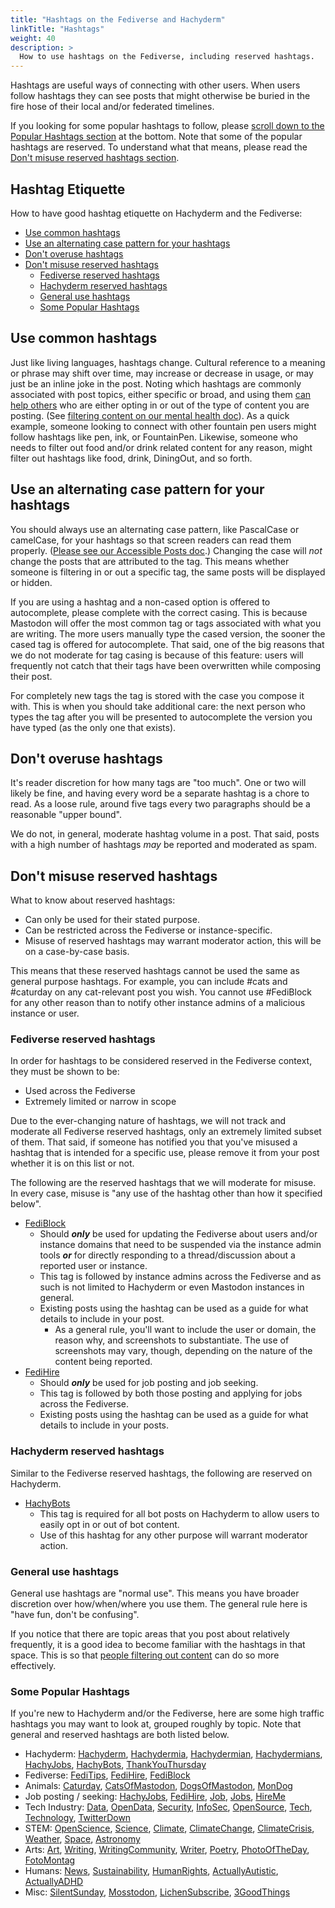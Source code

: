 ```yaml
---
title: "Hashtags on the Fediverse and Hachyderm"
linkTitle: "Hashtags"
weight: 40
description: >
  How to use hashtags on the Fediverse, including reserved hashtags.
---
```


Hashtags are useful ways of connecting with other users. When users
follow hashtags they can see posts that might otherwise be buried
in the fire hose of their local and/or federated timelines.

If you looking for some popular hashtags to follow, please
[scroll down to the Popular Hashtags section](#some-popular-hashtags)
at the bottom. Note that some of the popular hashtags are
reserved. To understand what that means, please read the
[Don't misuse reserved hashtags section](#dont-misuse-reserved-hashtags).

## Hashtag Etiquette <!-- omit from toc -->

How to have good hashtag etiquette on Hachyderm and the Fediverse:

- [Use common hashtags](#use-common-hashtags)
- [Use an alternating case pattern for your hashtags](#use-an-alternating-case-pattern-for-your-hashtags)
- [Don't overuse hashtags](#dont-overuse-hashtags)
- [Don't misuse reserved hashtags](#dont-misuse-reserved-hashtags)
  - [Fediverse reserved hashtags](#fediverse-reserved-hashtags)
  - [Hachyderm reserved hashtags](#hachyderm-reserved-hashtags)
  - [General use hashtags](#general-use-hashtags)
  - [Some Popular Hashtags](#some-popular-hashtags)

## Use common hashtags

Just like living languages, hashtags change. Cultural reference to a meaning
or phrase may shift over time, may increase or decrease in usage, or may just
be an inline joke in the post. Noting which hashtags are commonly associated
with post topics, either specific or broad, and using them <u>can help others</u>
who are either opting in or out of the type of content you are posting. (See 
[filtering content on our mental health doc](../mental-health/)). As a quick
example, someone looking to connect with other fountain pen users might follow
hashtags like pen, ink, or FountainPen. Likewise, someone who needs to filter
out food and/or drink related content for any reason, might filter out hashtags
like food, drink, DiningOut, and so forth. 

## Use an alternating case pattern for your hashtags

You should always use an alternating case pattern, like PascalCase or camelCase,
for your hashtags so that screen readers can read them
properly. ([Please see our Accessible Posts doc](../accessible-posts/).) Changing
the case will _not_ change the posts that are attributed to the tag. This means
whether someone is filtering in or out a specific tag, the same posts will be
displayed or hidden.

<!-- FIXME: verify how to get Mastodon to offer new cased tags -->

If you are using a hashtag and a non-cased option is offered to autocomplete,
please complete with the correct casing. This is because Mastodon will offer the most
common tag or tags associated with what you are writing. The more users manually
type the cased version, the sooner the cased tag is offered for autocomplete.
That said, one of the big reasons that we do not moderate for tag casing is
because of this feature: users will frequently not catch that their tags have
been overwritten while composing their post.

For completely new tags the tag is stored with the case you compose it with. This is when
you should take additional care: the next person who types the tag after you
will be presented to autocomplete the version you have typed (as the only one
that exists).

## Don't overuse hashtags

It's reader discretion for how many tags are "too much". One or two will likely
be fine, and having every word be a separate hashtag is a chore to read. As a
loose rule, around five tags every two paragraphs should be a reasonable "upper bound".

We do not, in general, moderate hashtag volume in a post. That said, posts with a high
number of hashtags _may_ be reported and moderated as spam.

## Don't misuse reserved hashtags

What to know about reserved hashtags:

* Can only be used for their stated purpose.
* Can be restricted across the Fediverse or instance-specific.
* Misuse of reserved hashtags may warrant moderator action, this will
  be on a case-by-case basis.

This means that these reserved hashtags cannot be used the same as general
purpose hashtags. For example, you can include #cats and #caturday on any
cat-relevant post you wish. You cannot use #FediBlock for any
other reason than to notify other instance admins of a malicious instance
or user.

### Fediverse reserved hashtags

In order for hashtags to be considered reserved in the Fediverse context, they
must be shown to be:

* Used across the Fediverse
* Extremely limited or narrow in scope

Due to the ever-changing nature of hashtags, we will not track and moderate
all Fediverse reserved hashtags, only an extremely limited subset of them.
That said, if someone has notified you that you've misused a hashtag
that is intended for a specific use, please remove it from your post
whether it is on this list or not.

The following are the reserved hashtags that we will moderate for misuse. In
every case, misuse is "any use of the hashtag other than how it specified below".

* [FediBlock](https://hachyderm.io/tags/FediBlock)
  * Should **_only_** be used for updating the Fediverse about users and/or
    instance domains that need to be suspended via the instance admin tools
    **_or_** for directly responding to a thread/discussion about a reported
    user or instance.
  * This tag is followed by instance admins across the Fediverse and as such
    is not limited to Hachyderm or even Mastodon instances in general.
  * Existing posts using the hashtag can be used as a guide for what details
    to include in your post.
    * As a general rule, you'll want to include the user or domain, the reason why,
      and screenshots to substantiate. The use of screenshots may vary,
      though, depending on the nature of the content being reported.
* [FediHire](https://hachyderm.io/tags/FediHire)
  * Should **_only_** be used for job posting and job seeking.
  * This tag is followed by both those posting and applying for jobs across
    the Fediverse.
  * Existing posts using the hashtag can be used as a guide for what details
    to include in your posts.

### Hachyderm reserved hashtags

Similar to the Fediverse reserved hashtags, the following are reserved
on Hachyderm.

* [HachyBots](https://hachyderm.io/tags/HachyBots)
  * This tag is required for all bot posts on Hachyderm to allow users
    to easily opt in or out of bot content.
  * Use of this hashtag for any other purpose will warrant moderator
    action.

### General use hashtags

General use hashtags are "normal use". This means you have broader discretion
over how/when/where you use them. The general rule here is "have fun, don't
be confusing".

If you notice that there are topic areas that you post about relatively
frequently, it is a good idea to become familiar with the hashtags in that
space. This is so that [people filtering out content](../mental-health/)
can do so more effectively.

### Some Popular Hashtags

If you're new to Hachyderm and/or the Fediverse, here are some high traffic
hashtags you may want to look at, grouped roughly by topic. Note that
general and reserved hashtags are both listed below.

* Hachyderm:
    [Hachyderm](https://hachyderm.io/tags/Hachyderm),
    [Hachydermia](https://hachyderm.io/tags/Hachydermia),
    [Hachydermian](https://hachyderm.io/tags/Hachydermian),
    [Hachydermians](https://hachyderm.io/tags/Hachydermians),
    [HachyJobs](https://hachyderm.io/tags/HachyJobs),
    [HachyBots](https://hachyderm.io/tags/HachyBots),
    [ThankYouThursday](https://hachyderm.io/tags/ThankYouThursday)
* Fediverse:
    [FediTips](https://hachyderm.io/tags/FediTips),
    [FediHire](https://hachyderm.io/tags/FediHire),
    [FediBlock](https://hachyderm.io/tags/FediBlock)
* Animals:
    [Caturday](https://hachyderm.io/tags/Caturday),
    [CatsOfMastodon](https://hachyderm.io/tags/CatsOfMastodon),
    [DogsOfMastodon](https://hachyderm.io/tags/DogsOfMastodon),
    [MonDog](https://hachyderm.io/tags/MonDog)
* Job posting / seeking:
    [HachyJobs](https://hachyderm.io/tags/HachyJobs),
    [FediHire](https://hachyderm.io/tags/FediHire),
    [Job](https://hachyderm.io/tags/Job),
    [Jobs](https://hachyderm.io/tags/Jobs),
    [HireMe](https://hachyderm.io/tags/HireMe)
* Tech Industry:
    [Data](https://hachyderm.io/tags/Data),
    [OpenData](https://hachyderm.io/tags/OpenData),
    [Security](https://hachyderm.io/tags/Security),
    [InfoSec](https://hachyderm.io/tags/InfoSec),
    [OpenSource](https://hachyderm.io/tags/OpenSource),
    [Tech](https://hachyderm.io/tags/Tech),
    [Technology](https://hachyderm.io/tags/Technology),
    [TwitterDown](https://hachyderm.io/tags/TwitterDown)
* STEM:
    [OpenScience](https://hachyderm.io/tags/OpenScience),
    [Science](https://hachyderm.io/tags/Science),
    [Climate](https://hachyderm.io/tags/Climate),
    [ClimateChange](https://hachyderm.io/tags/ClimateChange),
    [ClimateCrisis](https://hachyderm.io/tags/ClimateCrisis),
    [Weather](https://hachyderm.io/tags/Weather),
    [Space](https://hachyderm.io/tags/Space),
    [Astronomy](https://hachyderm.io/tags/Astronomy)
* Arts:
    [Art](https://hachyderm.io/tags/Art),
    [Writing](https://hachyderm.io/tags/Writing),
    [WritingCommunity](https://hachyderm.io/tags/WritingCommunity),
    [Writer](https://hachyderm.io/tags/Writer),
    [Poetry](https://hachyderm.io/tags/Poetry),
    [PhotoOfTheDay](https://hachyderm.io/tags/PhotoOfTheDay),
    [FotoMontag](https://hachyderm.io/tags/FotoMontag)
* Humans:
    [News](https://hachyderm.io/tags/News),
    [Sustainability](https://hachyderm.io/tags/Sustainability),
    [HumanRights](https://hachyderm.io/tags/HumanRights),
    [ActuallyAutistic](https://hachyderm.io/tags/ActuallyAutistic),
    [ActuallyADHD](https://hachyderm.io/tags/ActuallyADHD)
* Misc:
    [SilentSunday](https://hachyderm.io/tags/SilentSunday),
    [Mosstodon](https://hachyderm.io/tags/Mosstodon),
    [LichenSubscribe](https://hachyderm.io/tags/LichenSubscribe),
    [3GoodThings](https://hachyderm.io/tags/3GoodThings)
